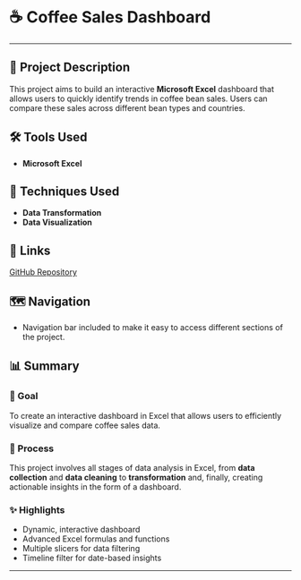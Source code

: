 # ☕ Coffee Sales Dashboard
---

## 📄 Project Description
This project aims to build an interactive **Microsoft Excel** dashboard that allows users to quickly identify trends in coffee bean sales. Users can compare these sales across different bean types and countries.

## 🛠️ Tools Used
- **Microsoft Excel**

## 🧩 Techniques Used
- **Data Transformation**
- **Data Visualization**

## 🔗 Links
[GitHub Repository]()

## 🗺️ Navigation
- Navigation bar included to make it easy to access different sections of the project.

## 📊 Summary

### 🎯 Goal
To create an interactive dashboard in Excel that allows users to efficiently visualize and compare coffee sales data.

### 🔄 Process
This project involves all stages of data analysis in Excel, from **data collection** and **data cleaning** to **transformation** and, finally, creating actionable insights in the form of a dashboard.

### ✨ Highlights
- Dynamic, interactive dashboard
- Advanced Excel formulas and functions
- Multiple slicers for data filtering
- Timeline filter for date-based insights

---
